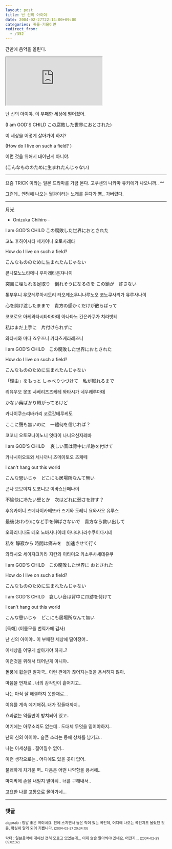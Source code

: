 ```yaml
---
layout: post
title: 난 신의 아이야
date: 2004-02-27T22:14:00+09:00
categories: 귀를-기울이면
redirect_from:
  - /352
---
```


간만에 음악을 올린다.

<iframe src="https://www.youtube.com/embed/LeknxWbbF9w" frame allowfullscreen></iframe>

난 신의 아이야. 이 부패한 세상에 떨어졌어.

(I am GOD'S CHILD この腐敗した世界におとされた)

이 세상을 어떻게 살아가야 하지?

(How do I live on such a field? )

이런 것을 위해서 태어난게 아니야.

(こんなもののために生まれたんじゃない)

<hr />

요즘 TRICK 이라는 일본 드라마를 가끔 본다. 고쿠센의 나카마 유키에가 나오니까.. ^^

그런데.. 엔딩에 나오는 월광이라는 노래를 듣다가 뿅.. 가버렸다.

<hr />

月光

- Onizuka Chihiro -

I am GOD'S CHILD この腐敗した世界におとされた

고노 후하이시타 세카이니 오토사레타

How do I live on such a field?

こんなもののために生まれたんじゃない

콘나모노노타메니 우마레타은쟈나이

突風に埋もれる足取り　倒れそうになるのを この鎖が　許さない

톳부우니 우모레루아시토리 타오레소우니나루노오 코노쿠사리가 유루사나이

心を開け渡したままで　貴方の感かくだけが散らばって

코코로오 아케와타시타마마데 아나타노 칸은카쿠가 치라밧테

私はまだ上手に　片付けられずに

와타시와 마다 죠우즈니 카타츠케라레즈니

I am GOD'S CHILD　この腐敗した世界におとされた

How do I live on such a field?

こんなもののために生まれたんじゃない

「理由」をもっと しゃべりつづけて　私が眠れるまで

리유우오 못또 샤베리츠즈케테 와타시가 네무레루마데

かない藥ばかり轉がってるけど

카나이쿠스리바카리 코로갓테루케도

ここに聲も無いのに　一體何を信じれば？

코꼬니 오토모나이노니 잇따이 나니오신지레바

I am GOD'S CHILD 　哀しい音は背中に爪跡を付けて

카나시이오토와 세나까니 츠메아토오 츠케떼

I can't hang out this world

こんな思いじゃ　どこにも居場所なんて無い

콘나 오모이쟈 도코니모 이바쇼난떼나이

不愉快に冷たい壁とか　次はどれに弱さを許す？

후유카이니 츠메타이카베또카 츠기와 도레니 요와사오 유루스

最後(おわり)になど手を伸ばさないで　貴方なら救い出して

오와리니나도 테오 노바사나이데 아나타나라수쿠이다시테

私を 靜寂から 時間は痛みを　加速させて行く

와타시오 세이쟈크카라 지칸와 이타미오 카소쿠사세테유쿠

I am GOD'S CHILD　この腐敗した世界に おとされた

How do I live on such a field?

こんなもののために生まれたんじゃない

I am GOD'S CHILD　哀しい音は背中に爪跡を付けて

I can't hang out this world

こんな思いじゃ　どこにも居場所なんて無い

[독해] (이름모를 번역가에 감사)

난 신의 아이야.. 이 부패한 세상에 떨어졌어..

이세상을 어떻게 살아가야 하지..?

이런것을 위해서 태어난게 아니야..

돌풍에 휩쓸린 발자국.. 이런 관계가 끊어지는것을 용서하지 않아.

마음을 연채로.. 너의 감각만이 흩어지고..

나는 아직 잘 해결하지 못한채로...

이유를 계속 얘기해줘..내가 잠들때까지..

효과없는 약들만이 방치되어 있고..

여기에는 아무소리도 없는데.. 도대체 무엇을 믿어야하지..

난의 신의 아이야.. 슬픈 소리는 등에 상처를 남기고..

나는 이세상을.. 짊어질수 없어..

이런 생각으로는.. 어디에도 있을 곳이 없어.

불쾌하게 차가운 벽.. 다음은 어떤 나약함을 용서해..

마지막에 손을 내밀지 말아줘.. 너를 구해내서..

고요한 나를 고통으로 몰아가네...

* * *

### 댓글



<!--- cmt:703 --->
<!--- mail: --->
<!--- parent:0 --->

<small class=comment>algorab : 정말 좋은 곡이네요.  전에 스치면서 들은 적이 있는 곡인데,  어디에 나오는 곡인지도 몰랐던 것을, 확실히 알게 되어 기쁩니다. <small>(2004-02-27 20:34:10)</small></small>


<!--- cmt:704 --->
<!--- mail: --->
<!--- parent:0 --->

<small class=comment>락타 : 일본음악에 대해선 전혀 모르고 있었는데... 이제 슬슬 알아봐야 겠네요. 어떤지... <small>(2004-02-29 09:02:37)</small></small>

